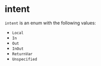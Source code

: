 <!-- This is an automatically generated file. Do not edit it manually. -->

# intent

`intent` is an enum with the following values:


- `Local`
- `In`
- `Out`
- `InOut`
- `ReturnVar`
- `Unspecified`